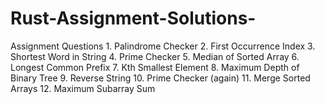 # Rust-Assignment-Solutions-
Assignment Questions 1. Palindrome Checker 2. First Occurrence Index 3. Shortest Word in String 4. Prime Checker 5. Median of Sorted Array 6. Longest Common Prefix 7. Kth Smallest Element 8. Maximum Depth of Binary Tree 9. Reverse String 10. Prime Checker (again) 11. Merge Sorted Arrays 12. Maximum Subarray Sum 
